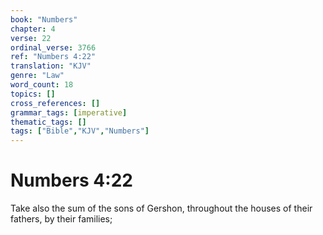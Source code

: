 ```yaml
---
book: "Numbers"
chapter: 4
verse: 22
ordinal_verse: 3766
ref: "Numbers 4:22"
translation: "KJV"
genre: "Law"
word_count: 18
topics: []
cross_references: []
grammar_tags: [imperative]
thematic_tags: []
tags: ["Bible","KJV","Numbers"]
---
```


# Numbers 4:22

Take also the sum of the sons of Gershon, throughout the houses of their fathers, by their families;
